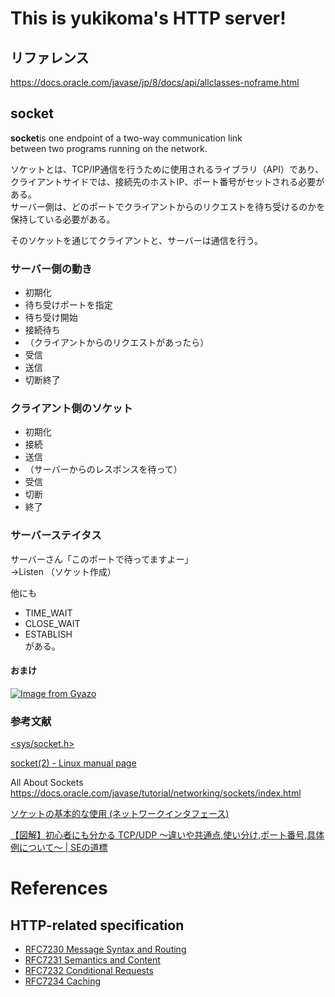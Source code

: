 # This is yukikoma's HTTP server!


## リファレンス
https://docs.oracle.com/javase/jp/8/docs/api/allclasses-noframe.html

## socket

**socket**is one endpoint of a two-way communication link   
between two programs running on the network.

ソケットとは、TCP/IP通信を行うために使用されるライブラリ（API）であり、  
クライアントサイドでは、接続先のホストIP、ポート番号がセットされる必要がある。  
サーバー側は、どのポートでクライアントからのリクエストを待ち受けるのかを保持している必要がある。  

そのソケットを通じてクライアントと、サーバーは通信を行う。

### サーバー側の動き
* 初期化
* 待ち受けポートを指定
* 待ち受け開始
* 接続待ち
* （クライアントからのリクエストがあったら）
* 受信
* 送信
* 切断終了

### クライアント側のソケット
* 初期化
* 接続
* 送信
* （サーバーからのレスポンスを待って）
* 受信
* 切断
* 終了

### サーバーステイタス
サーバーさん「このポートで待ってますよー」  
→Listen （ソケット作成）  

他にも  
- TIME_WAIT
- CLOSE_WAIT
- ESTABLISH  
がある。

#### おまけ
[![Image from Gyazo](https://i.gyazo.com/070ef7a8d9f8c9d93809fa2de1d3ef43.png)](https://gyazo.com/070ef7a8d9f8c9d93809fa2de1d3ef43)


### 参考文献
[<sys/socket.h>](https://pubs.opengroup.org/onlinepubs/009695399/basedefs/sys/socket.h.html)

[socket(2) - Linux manual page](http://man7.org/linux/man-pages/man2/socket.2.html)

All About Sockets
https://docs.oracle.com/javase/tutorial/networking/sockets/index.html

[ソケットの基本的な使用 (ネットワークインタフェース)](https://docs.oracle.com/cd/E19455-01/806-2730/6jbu725kj/index.html)

[【図解】初心者にも分かる TCP/UDP 〜違いや共通点,使い分け,ポート番号,具体例について〜  |  SEの道標](https://milestone-of-se.nesuke.com/nw-basic/tcp-udp/tcp-udp-summary/)



# References

## HTTP-related specification

- [RFC7230 Message Syntax and Routing](https://httpwg.org/specs/rfc7230.html)
- [RFC7231 Semantics and Content](https://httpwg.org/specs/rfc7231.html)
- [RFC7232 Conditional Requests](https://httpwg.org/specs/rfc7232.html)
- [RFC7234 Caching](https://httpwg.org/specs/rfc7234.html) 
